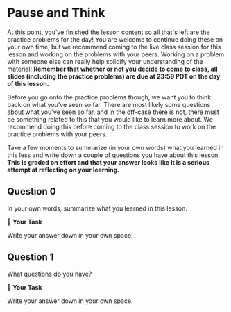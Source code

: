 # <i class="far fa-pause-circle"></i> Pause and Think

At this point, you've finished the lesson content so all that's left are the practice problems for the day! You are welcome to continue doing these on your own time, but we recommend coming to the live class session for this lesson and working on the problems with your peers. Working on a problem with someone else can really help solidify your understanding of the material! **Remember that whether or not you decide to come to class, all slides (including the practice problems) are due at 23:59 PDT on the day of this lesson.**

Before you go onto the practice problems though, we want you to think back on what you've seen so far. There are most likely some questions about what you've seen so far, and in the off-case there is not, there must be something related to this that you would like to learn more about. We recommend doing this before coming to the class session to work on the practice problems with your peers.

Take a few moments to summarize (in your own words) what you learned in this less and write down a couple of questions you have about this lesson. **This is graded on effort and that your answer looks like it is a serious attempt at reflecting on your learning.**

## Question 0

In your own words, summarize what you learned in this lesson.



**📝 Your Task**

Write your answer down in your own space.

## Question 1

What questions do you have?



**📝 Your Task**

Write your answer down in your own space.

